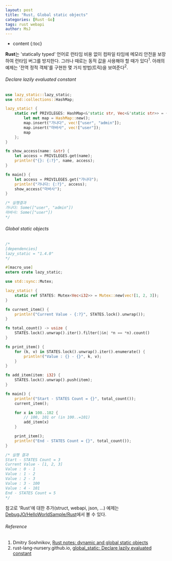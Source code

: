 ```yaml
---
layout: post
title: "Rust, Global static objects"
categories: [RustㆍGo]
tags: rust webapi
author: MsJ
---
```


* content
{:toc}

**Rust**는 'statically typed' 언어로 런타임 비용 없이 컴파일 타임에 메모리 안전을 보장하여 런타임 버그를 방지한다. 그러나 때로는 동적 값을 사용해야 할 때가 있다<sup>1</sup>. 아래의 예제는 '전역 정적 객체'를 구현한 몇 가지 방법(트릭)을 보여준다<sup>2</sup>.

###### Declare lazily evaluated constant

```rust
use lazy_static::lazy_static;
use std::collections::HashMap;

lazy_static! {
    static ref PRIVILEGES: HashMap<&'static str, Vec<&'static str>> = {
        let mut map = HashMap::new();
        map.insert("가나다", vec!["user", "admin"]);
        map.insert("마바사", vec!["user"]);
        map
    };
}

fn show_access(name: &str) {
    let access = PRIVILEGES.get(name);
    println!("{}: {:?}", name, access);
}

fn main() {
    let access = PRIVILEGES.get("가나다");
    println!("가나다: {:?}", access);
    show_access("마바사");
}

/* 실행결과
가나다: Some(["user", "admin"])
마바사: Some(["user"])
*/
```





###### Global static objects

```rust
/*
[dependencies]
lazy_static = "1.4.0"
*/

#[macro_use]
extern crate lazy_static;

use std::sync::Mutex;

lazy_static! {
    static ref STATES: Mutex<Vec<i32>> = Mutex::new(vec![1, 2, 3]);
}

fn current_item() {
    println!("Current Value - {:?}", STATES.lock().unwrap());
}

fn total_count() -> usize {
    STATES.lock().unwrap().iter().filter(|&n| *n == *n).count()
}

fn print_item() {
    for (k, v) in STATES.lock().unwrap().iter().enumerate() {
        println!("Value : {} - {}", k, v);
    }
}

fn add_item(item: i32) {
    STATES.lock().unwrap().push(item);
}

fn main() {
    println!("Start - STATES Count = {}", total_count());
    current_item();

    for x in 100..102 {
        // 100, 101 or (in 100..=101)
        add_item(x)
    }

    print_item();
    println!("End - STATES Count = {}", total_count());
}

/* 실행 결과
Start - STATES Count = 3
Current Value - [1, 2, 3]
Value : 0 - 1
Value : 1 - 2
Value : 2 - 3
Value : 3 - 100
Value : 4 - 101
End - STATES Count = 5
*/
```

참고로 'Rust'에 대한 추가(struct, webapi, json, ...) 예제는 [DebugJO/HelloWorldSample/Rust](https://github.com/DebugJO/HelloWorldSample/tree/master/Rust)에서 볼 수 있다.

###### Reference

1. Dmitry Soshnikov, [Rust notes: dynamic and global static objects](https://gist.github.com/DmitrySoshnikov/8439eac0a09d9fafe55a83c88d049117)
2. rust-lang-nursery.github.io, [global_static: Declare lazily evaluated constant](https://rust-lang-nursery.github.io/rust-cookbook/mem/global_static.html)
